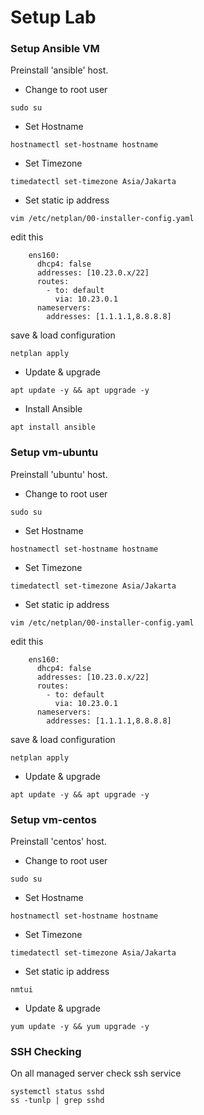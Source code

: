 # Setup Lab
### Setup Ansible VM
Preinstall 'ansible' host.
- Change to root user
```
sudo su
```
- Set Hostname
```
hostnamectl set-hostname hostname
```
- Set Timezone
```
timedatectl set-timezone Asia/Jakarta
```
- Set static ip address
```
vim /etc/netplan/00-installer-config.yaml
```
edit this
```
    ens160:
      dhcp4: false
      addresses: [10.23.0.x/22]
      routes:
        - to: default
          via: 10.23.0.1
      nameservers:
        addresses: [1.1.1.1,8.8.8.8]
```
save & load configuration
```
netplan apply
``` 
- Update & upgrade
```
apt update -y && apt upgrade -y
``` 
- Install Ansible
```
apt install ansible
``` 
### Setup vm-ubuntu
Preinstall 'ubuntu' host.
- Change to root user
```
sudo su
```
- Set Hostname
```
hostnamectl set-hostname hostname
```
- Set Timezone
```
timedatectl set-timezone Asia/Jakarta
```
- Set static ip address
```
vim /etc/netplan/00-installer-config.yaml
```
edit this
```
    ens160:
      dhcp4: false
      addresses: [10.23.0.x/22]
      routes:
        - to: default
          via: 10.23.0.1
      nameservers:
        addresses: [1.1.1.1,8.8.8.8]
```
save & load configuration
```
netplan apply
``` 
- Update & upgrade
```
apt update -y && apt upgrade -y
``` 
### Setup vm-centos
Preinstall 'centos' host.
- Change to root user
```
sudo su
```
- Set Hostname
```
hostnamectl set-hostname hostname
```
- Set Timezone
```
timedatectl set-timezone Asia/Jakarta
```
- Set static ip address
```
nmtui
```
- Update & upgrade
```
yum update -y && yum upgrade -y
``` 

### SSH Checking
On all managed server check ssh service
```
systemctl status sshd
ss -tunlp | grep sshd
```